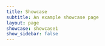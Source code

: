 ```yaml
---
title: Showcase
subtitle: An example showcase page
layout: page
showcase: showcase1
show_sidebar: false
---
```

